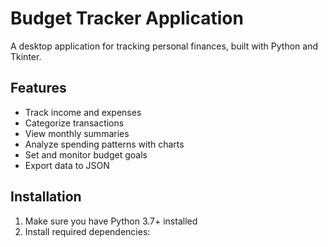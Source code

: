 # Budget Tracker Application

A desktop application for tracking personal finances, built with Python and Tkinter.

## Features

- Track income and expenses
- Categorize transactions
- View monthly summaries
- Analyze spending patterns with charts
- Set and monitor budget goals
- Export data to JSON

## Installation

1. Make sure you have Python 3.7+ installed
2. Install required dependencies: 